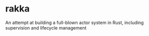 # rakka
An attempt at building a full-blown actor system in Rust, including supervision and lifecycle management
